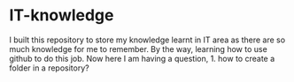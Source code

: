 # IT-knowledge
I built this repository to store my knowledge learnt in IT area
as there are so much knowledge for me to remember.
By the way, learning how to use github to do this job.
Now here I am having a question, 1. how to create a folder in a repository?
